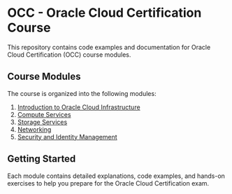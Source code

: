 # OCC - Oracle Cloud Certification Course

This repository contains code examples and documentation for Oracle Cloud Certification (OCC) course modules.

## Course Modules

The course is organized into the following modules:

1. [Introduction to Oracle Cloud Infrastructure](./module1-introduction.md)
2. [Compute Services](./module2-compute.md)
3. [Storage Services](./module3-storage.md)
4. [Networking](./module4-networking.md)
5. [Security and Identity Management](./module5-security.md)

## Getting Started

Each module contains detailed explanations, code examples, and hands-on exercises to help you prepare for the Oracle Cloud Certification exam.
